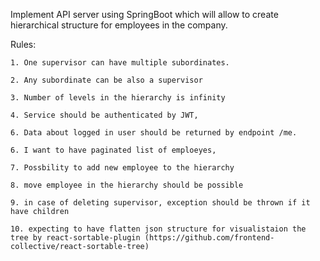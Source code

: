Implement API server using SpringBoot which will allow to create hierarchical structure for employees in the company.

Rules:

    1. One supervisor can have multiple subordinates.

    2. Any subordinate can be also a supervisor

    3. Number of levels in the hierarchy is infinity

    4. Service should be authenticated by JWT,

    6. Data about logged in user should be returned by endpoint /me.

    6. I want to have paginated list of emploeyes,

    7. Possbility to add new employee to the hierarchy

    8. move employee in the hierarchy should be possible

    9. in case of deleting supervisor, exception should be thrown if it have children

    10. expecting to have flatten json structure for visualistaion the tree by react-sortable-plugin (https://github.com/frontend-collective/react-sortable-tree) 

